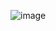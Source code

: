 ![image](https://github.com/kyoungminSong/Kyoungmin_week07/assets/162668642/2a06cbe8-45e3-45c6-8da6-44716c6a7025)
